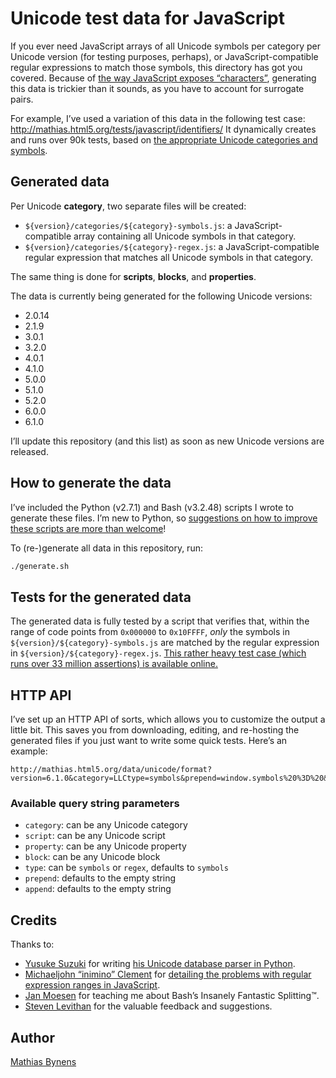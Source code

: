 # Unicode test data for JavaScript

If you ever need JavaScript arrays of all Unicode symbols per category per Unicode version (for testing purposes, perhaps), or JavaScript-compatible regular expressions to match those symbols, this directory has got you covered. Because of [the way JavaScript exposes “characters”](http://mathiasbynens.be/notes/javascript-encoding), generating this data is trickier than it sounds, as you have to account for surrogate pairs.

For example, I’ve used a variation of this data in the following test case: <http://mathias.html5.org/tests/javascript/identifiers/> It dynamically creates and runs over 90k tests, based on [the appropriate Unicode categories and symbols](http://mathiasbynens.be/notes/javascript-identifiers).

## Generated data

Per Unicode **category**, two separate files will be created:

 * `${version}/categories/${category}-symbols.js`: a JavaScript-compatible array containing all Unicode symbols in that category.
 * `${version}/categories/${category}-regex.js`: a JavaScript-compatible regular expression that matches all Unicode symbols in that category.

The same thing is done for **scripts**, **blocks**, and **properties**.

The data is currently being generated for the following Unicode versions:

 * 2.0.14
 * 2.1.9
 * 3.0.1
 * 3.2.0
 * 4.0.1
 * 4.1.0
 * 5.0.0
 * 5.1.0
 * 5.2.0
 * 6.0.0
 * 6.1.0

I’ll update this repository (and this list) as soon as new Unicode versions are released.

## How to generate the data

I’ve included the Python (v2.7.1) and Bash (v3.2.48) scripts I wrote to generate these files. I’m new to Python, so [suggestions on how to improve these scripts are more than welcome](https://github.com/mathiasbynens/unicode-data/issues/new)!

To (re-)generate all data in this repository, run:

```bash
./generate.sh
```

## Tests for the generated data

The generated data is fully tested by a script that verifies that, within the range of code points from `0x000000` to `0x10FFFF`, _only_ the symbols in `${version}/${category}-symbols.js` are matched by the regular expression in `${version}/${category}-regex.js`. [This rather heavy test case (which runs over 33 million assertions) is available online.](http://mathias.html5.org/data/unicode/test?version=6.1.0)

## HTTP API

I’ve set up an HTTP API of sorts, which allows you to customize the output a little bit. This saves you from downloading, editing, and re-hosting the generated files if you just want to write some quick tests. Here’s an example:

```
http://mathias.html5.org/data/unicode/format?version=6.1.0&category=LLCtype=symbols&prepend=window.symbols%20%3D%20&append=%3B
```

### Available query string parameters

 * `category`: can be any Unicode category
 * `script`: can be any Unicode script
 * `property`: can be any Unicode property
 * `block`: can be any Unicode block
 * `type`: can be `symbols` or `regex`, defaults to `symbols`
 * `prepend`: defaults to the empty string
 * `append`: defaults to the empty string

## Credits

Thanks to:

 * [Yusuke Suzuki](http://twitter.com/Constellation) for writing [his Unicode database parser in Python](http://code.google.com/p/esprima/issues/detail?id=110#c1).
 * [Michaeljohn “inimino” Clement](http://inimino.org/) for [detailing the problems with regular expression ranges in JavaScript](http://inimino.org/~inimino/blog/javascript_cset).
 * [Jan Moesen](http://jan.moesen.nu/) for teaching me about Bash’s Insanely Fantastic Splitting™.
 * [Steven Levithan](http://stevenlevithan.com/) for the valuable feedback and suggestions.

## Author

[Mathias Bynens](http://mathiasbynens.be/)